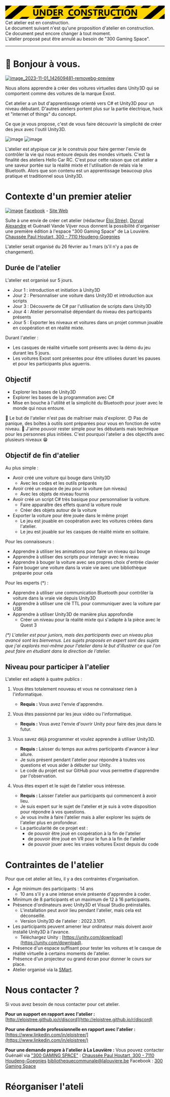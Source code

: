 ![WIP](https://github.com/EloiStree/EloiStree/blob/master/Images/WIP.png)  
Cet atelier est en construction.  
Le document suivant n'est qu'une proposition d'atelier en construction.  
Ce document peut encore changer à tout moment.  
L'atelier proposé peut être annulé au besoin de "300 Gaming Space".  

--------------------

# 🙌 Bonjour à vous.

[![image_2023-11-01_142609481-removebg-preview](https://github.com/EloiStree/HelloCarRC/assets/20149493/bc2c47b3-9094-4de9-9ede-b6926800119e)](https://amzn.to/46TTSzI)

Nous allons apprendre à créer des voitures virtuelles dans Unity3D qui se comportent comme des voitures de la marque Exost.

Cet atelier a un but d'apprentissage orienté vers C# et Unity3D pour un niveau débutant.
D'autres ateliers portent plus sur la partie électrique, hack et "internet of things" du concept.

Ce que je vous propose, c'est de vous faire découvrir la simplicité de créer des jeux avec l'outil Unity3D.

![image](https://github.com/EloiStree/HelloCarRC/assets/20149493/56b215f4-7948-423e-b006-cae726d0e402)
![image](https://github.com/EloiStree/HelloCarRC/assets/20149493/680436f3-1fbe-4023-9286-585a05a9cabd)

L'atelier est atypique car je le construis pour faire germer l'envie de contrôler la vie qui nous entoure depuis des mondes virtuels.
C'est la finalité des ateliers Hello Car RC.
C'est pour cette raison que cet atelier a une saveur portée sur la réalité mixte et l'utilisation de relais via le Bluetooth.
Alors que son contenu est un apprentissage beaucoup plus pratique et traditionnel sous Unity3D.

# Contexte d'un premier atelier

[![image](https://github.com/EloiStree/HelloCarRC/assets/20149493/0428d78c-7bd3-43a3-9c38-2c470dd05083)](https://www.facebook.com/300gamingspace)
[Facebook](https://www.facebook.com/300gamingspace) - [Site Web](https://www.lalouviere.be/loisirs/culture/bibliotheques/actualites/300-gaming-space-un-pole-jeux-video-a-houdeng)

Suite à une envie de créer cet atelier (rédacteur [Éloi Strée](https://www.linkedin.com/in/eloistree/)), [Dorval Alexandre](https://www.linkedin.com/in/alexandre-dorval/) et Guénaël Vande Vijver nous donnent la possibilité d'organiser une première édition à l'espace "300 Gaming Space" de La Louvière.
[Chaussée Paul Houtart, 300 - 7110 Houdeng-Goegnies](https://maps.app.goo.gl/hfouJ5wBncgeBWDE7)

L'atelier serait organisé du 26 février au 1 mars (s'il n'y a pas de changement).

## Durée de l'atelier

L'atelier est organisé sur 5 jours.
- Jour 1 : introduction et initiation à Unity3D
- Jour 2 : Personnaliser une voiture dans Unity3D et introduction aux scripts
- Jour 3 : Découverte de C# par l'utilisation de scripts dans Unity3D
- Jour 4 : Atelier personnalisé dépendant du niveau des participants présents
- Jour 5 : Exporter les niveaux et voitures dans un projet commun jouable en coopération et en réalité mixte.

Durant l'atelier :
- Les casques de réalité virtuelle sont présents avec la démo du jeu durant les 5 jours.
- Les voitures Exost sont présentes pour être utilisées durant les pauses et pour les participants plus aguerris.

## Objectif
- Explorer les bases de Unity3D
- Explorer les bases de la programmation avec C#
- Mise en bouche à l'utilité et la simplicité du Bluetooth pour jouer avec le monde qui nous entoure.

🎯 Le but de l'atelier n'est pas de maîtriser mais d'explorer.
😊 Pas de panique, des boîtes à outils sont préparées pour vous en fonction de votre niveau.
🚨 J'aime pouvoir rester simple pour les débutants mais technique pour les personnes plus initiées.
C'est pourquoi l'atelier a des objectifs avec plusieurs niveaux 😁

## Objectif de fin d'atelier

Au plus simple :
- Avoir créé une voiture qui bouge dans Unity3D
  - Avec les codes et les outils préparés
- Avoir créé un espace de jeu pour la voiture (un niveau)
  - Avec les objets de niveau fournis
- Avoir créé un script C# très basique pour personnaliser la voiture.
  - Faire apparaître des effets quand la voiture roule
  - Créer des objets autour de la voiture
- Exporter la voiture pour être jouée dans le même projet
  - Le jeu est jouable en coopération avec les voitures créées dans l'atelier.
  - Le jeu est jouable sur les casques de réalité mixte en solitaire.

Pour les connaisseurs :
- Apprendre à utiliser les animations pour faire un niveau qui bouge
- Apprendre à utiliser des scripts pour interagir avec le niveau
- Apprendre à bouger la voiture avec ses propres choix d'entrée clavier
- Faire bouger une voiture dans la vraie vie avec une bibliothèque préparée pour cela

Pour les experts (*) :
- Apprendre à utiliser une communication Bluetooth pour contrôler la voiture dans la vraie vie depuis Unity3D
- Apprendre à utiliser une clé TTL pour communiquer avec la voiture par USB
- Apprendre à utiliser Unity3D de manière plus approfondie
   - Créer un niveau pour la réalité mixte qui s'adapte à la pièce avec le Quest 3

_(*) L'atelier est pour juniors, mais des participants avec un niveau plus avancé sont les bienvenus. Les sujets proposés en expert sont des sujets que j'ai explorés moi-même pour l'atelier dans le but d'illustrer ce que l'on peut faire en étudiant dans la direction de l'atelier._

## Niveau pour participer à l'atelier
L'atelier est adapté à quatre publics :

1. Vous êtes totalement nouveau et vous ne connaissez rien à l'informatique.
   - **Requis :** Vous avez l'envie d'apprendre.

2. Vous êtes passionné par les jeux vidéo ou l'informatique.
   - **Requis :** Vous avez l'envie d'ouvrir Unity pour faire des jeux dans le futur.

3. Vous savez déjà programmer et voulez apprendre à utiliser Unity3D.
   - **Requis :** Laisser du temps aux autres participants d'avancer à leur allure.
   - Je suis présent pendant l'atelier pour répondre à toutes vos questions et vous aider à débuter sur Unity.
   - Le code du projet est sur GitHub pour vous permettre d'apprendre par l'observation.

4. Vous êtes expert et le sujet de l'atelier vous intéresse.
   - **Requis :** Laisser l'atelier aux participants qui commencent à avoir lieu.
   - Je suis expert sur le sujet de l'atelier et je suis à votre disposition pour répondre à vos questions.
   - Je vous invite à faire l'atelier mais à aller explorer les sujets de l'atelier plus en profondeur.
   - La particularité de ce projet est :
      - de pouvoir être joué en coopération à la fin de l'atelier
      - de pouvoir être joué en VR pour le fun à la fin de l'atelier
      - de pouvoir jouer avec les vraies voitures Exost depuis du code

# Contraintes de l'atelier

Pour que cet atelier ait lieu, il y a des contraintes d'organisation.

- Âge minimum des participants : 14 ans
   - 10 ans s'il y a une intense envie présente d'apprendre à coder.
- Minimum de 8 participants et un maximum de 12 à 16 participants.
- Présence d'ordinateurs avec Unity3D et Visual Studio préinstallés.
   - L'installation peut avoir lieu pendant l'atelier, mais cela est déconseillé.
   - Version Unity3D de l'atelier : 2022.3.10f1.
- Les participants peuvent amener leur ordinateur mais doivent avoir installé Unity3D à l'avance.
   - Téléchargez Unity : [https://unity.com/download](https://unity.com/download).
- Présence d'un espace suffisant pour tester les voitures et le casque de réalité virtuelle à certains moments de l'atelier.
- Présence d'un projecteur ou grand écran pour donner le cours sur place.
- Atelier organisé via la [SMart](https://smartbe.be/fr).

# Nous contacter ?

Si vous avez besoin de nous contacter pour cet atelier.

**Pour un support en rapport avec l'atelier :**
[http://eloistree.github.io/r/discord](http://eloistree.github.io/r/discord)

**Pour une demande professionnelle en rapport avec l'atelier :**
[https://www.linkedin.com/in/eloistree/](https://www.linkedin.com/in/eloistree/)

**Pour une demande propre à l'atelier à La Louvière :**
Vous pouvez contacter Guénaël via ["300 GAMING SPACE"](https://www.lalouviere.be/loisirs/culture/bibliotheques/actualites/300-gaming-space-un-pole-jeux-video-a-houdeng) :
[Chaussée Paul Houtart, 300 - 7110 Houdeng-Goegnies](https://maps.app.goo.gl/hfouJ5wBncgeBWDE7)
bibliothequecommunale@lalouviere.be
Facebook : [300 Gaming Space](https://www.facebook.com/300gamingspace)

# Réorganiser l'ateli
